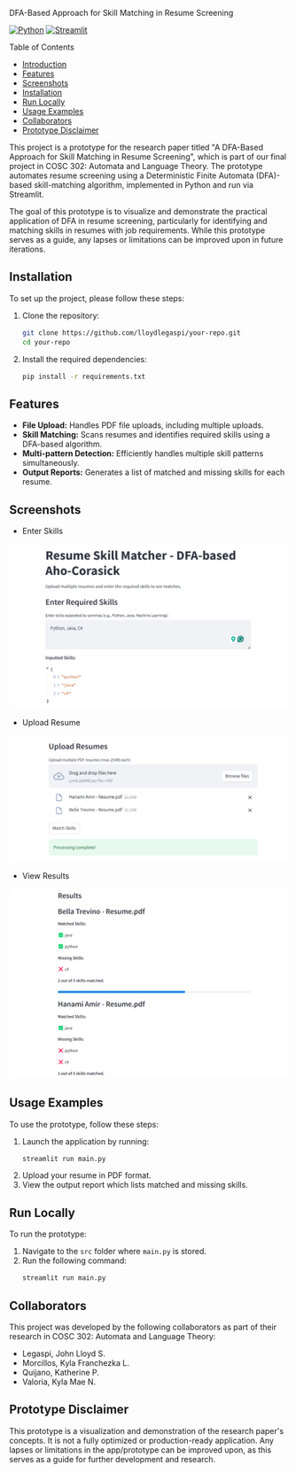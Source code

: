 DFA-Based Approach for Skill Matching in Resume Screening

[![Python](https://img.shields.io/badge/python-3.8%2B-blue)](https://www.python.org/) [![Streamlit](https://img.shields.io/badge/streamlit-0.84.0-blue)](https://streamlit.io/)

Table of Contents
- [Introduction](#introduction)
- [Features](#features)
- [Screenshots](#screenshots)
- [Installation](#installation)
- [Run Locally](#run-locally)
- [Usage Examples](#usage-examples)
- [Collaborators](#collaborators)
- [Prototype Disclaimer](#prototype-disclaimer)

This project is a prototype for the research paper titled "A DFA-Based Approach for Skill Matching in Resume Screening", which is part of our final project in COSC 302: Automata and Language Theory. The prototype automates resume screening using a Deterministic Finite Automata (DFA)-based skill-matching algorithm, implemented in Python and run via Streamlit.

The goal of this prototype is to visualize and demonstrate the practical application of DFA in resume screening, particularly for identifying and matching skills in resumes with job requirements. While this prototype serves as a guide, any lapses or limitations can be improved upon in future iterations.

## Installation
To set up the project, please follow these steps:
1. Clone the repository:
   ```bash
   git clone https://github.com/lloydlegaspi/your-repo.git
   cd your-repo
   ```
2. Install the required dependencies:
   ```bash
   pip install -r requirements.txt
   ```

## Features
- **File Upload:** Handles PDF file uploads, including multiple uploads.
- **Skill Matching:** Scans resumes and identifies required skills using a DFA-based algorithm.
- **Multi-pattern Detection:** Efficiently handles multiple skill patterns simultaneously.
- **Output Reports:** Generates a list of matched and missing skills for each resume.

## Screenshots
- Enter Skills

![Enter Skills](public/img/1-Enter-Skills.png)

- Upload Resume

![Upload Resume](public/img/2-Upload-Resume.png)

- View Results

![Results](public/img/3-Results.png)

## Usage Examples
To use the prototype, follow these steps:
1. Launch the application by running:
   ```bash
   streamlit run main.py
   ```
2. Upload your resume in PDF format.
3. View the output report which lists matched and missing skills.

## Run Locally
To run the prototype:
1. Navigate to the `src` folder where `main.py` is stored.
2. Run the following command:
   ```bash
   streamlit run main.py
   ```

## Collaborators
This project was developed by the following collaborators as part of their research in COSC 302: Automata and Language Theory:
- Legaspi, John Lloyd S.
- Morcillos, Kyla Franchezka L.
- Quijano, Katherine P.
- Valoria, Kyla Mae N.

## Prototype Disclaimer
This prototype is a visualization and demonstration of the research paper's concepts. It is not a fully optimized or production-ready application. Any lapses or limitations in the app/prototype can be improved upon, as this serves as a guide for further development and research.
     
